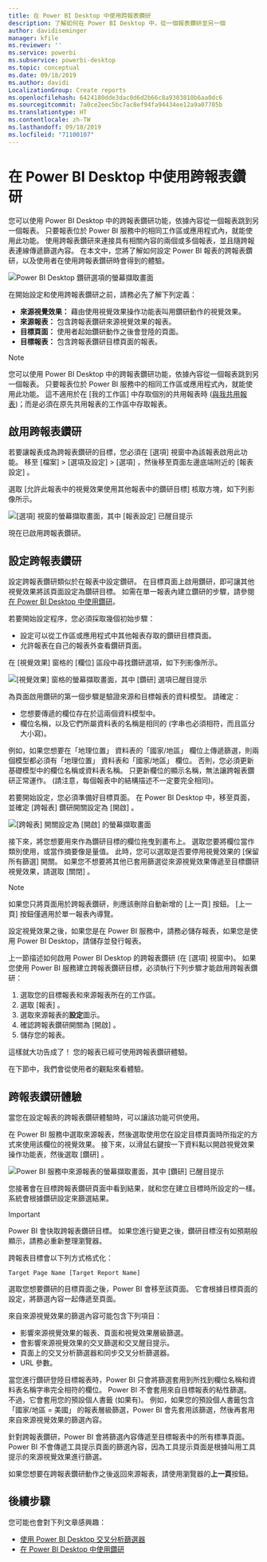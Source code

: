 ```yaml
---
title: 在 Power BI Desktop 中使用跨報表鑽研
description: 了解如何在 Power BI Desktop 中，從一個報表鑽研至另一個
author: davidiseminger
manager: kfile
ms.reviewer: ''
ms.service: powerbi
ms.subservice: powerbi-desktop
ms.topic: conceptual
ms.date: 09/18/2019
ms.author: davidi
LocalizationGroup: Create reports
ms.openlocfilehash: 6424180dde3dac0d6d2b66c8a9303810b6aa0dc6
ms.sourcegitcommit: 7a0ce2eec5bc7ac8ef94fa94434ee12a9a07705b
ms.translationtype: HT
ms.contentlocale: zh-TW
ms.lasthandoff: 09/18/2019
ms.locfileid: "71100107"
---
```

# <a name="use-cross-report-drillthrough-in-power-bi-desktop"></a>在 Power BI Desktop 中使用跨報表鑽研

您可以使用 Power BI Desktop 中的跨報表鑽研功能，依據內容從一個報表跳到另一個報表。 只要報表位於 Power BI 服務中的相同工作區或應用程式內，就能使用此功能。 使用跨報表鑽研來連接具有相關內容的兩個或多個報表，並且隨跨報表連線傳遞篩選內容。 在本文中，您將了解如何設定 Power BI 報表的跨報表鑽研，以及使用者在使用跨報表鑽研時會得到的體驗。

![Power BI Desktop 鑽研選項的螢幕擷取畫面](media/desktop-cross-report-drill-through/cross-report-drill-through-01.png)

在開始設定和使用跨報表鑽研之前，請務必先了解下列定義：

* **來源視覺效果：** 藉由使用視覺效果操作功能表叫用鑽研動作的視覺效果。
* **來源報表：** 包含跨報表鑽研來源視覺效果的報表。
* **目標頁面：** 使用者起始鑽研動作之後會登陸的頁面。
* **目標報表：** 包含跨報表鑽研目標頁面的報表。


> [!NOTE]
> 您可以使用 Power BI Desktop 中的跨報表鑽研功能，依據內容從一個報表跳到另一個報表。 只要報表位於 Power BI 服務中的相同工作區或應用程式內，就能使用此功能。 這不適用於在 [我的工作區]  中存取個別的共用報表時 ([與我共用報表](service-share-dashboards.md#share-a-dashboard-or-report))；而是必須在原先共用報表的工作區中存取報表。


## <a name="enable-cross-report-drillthrough"></a>啟用跨報表鑽研

若要讓報表成為跨報表鑽研的目標，您必須在 [選項]  視窗中為該報表啟用此功能。 移至 [檔案]   > [選項及設定]   > [選項]  ，然後移至頁面左邊底端附近的 [報表設定]  。

選取 [允許此報表中的視覺效果使用其他報表中的鑽研目標]  核取方塊，如下列影像所示。

![[選項] 視窗的螢幕擷取畫面，其中 [報表設定] 已醒目提示](media/desktop-cross-report-drill-through/cross-report-drill-through-02.png)

現在已啟用跨報表鑽研。

## <a name="set-up-cross-report-drillthrough"></a>設定跨報表鑽研

設定跨報表鑽研類似於在報表中設定鑽研。 在目標頁面上啟用鑽研，即可讓其他視覺效果將該頁面設定為鑽研目標。 如需在單一報表內建立鑽研的步驟，請參閱[在 Power BI Desktop 中使用鑽研](desktop-drillthrough.md)。

若要開始設定程序，您必須採取幾個初始步驟：

* 設定可以從工作區或應用程式中其他報表存取的鑽研目標頁面。
* 允許報表在自己的報表外查看鑽研頁面。

在 [視覺效果]  窗格的 [欄位]  區段中尋找鑽研選項，如下列影像所示。

![[視覺效果] 窗格的螢幕擷取畫面，其中 [鑽研] 選項已醒目提示](media/desktop-cross-report-drill-through/cross-report-drill-through-03.png)

為頁面啟用鑽研的第一個步驟是驗證來源和目標報表的資料模型。 請確定： 

* 您想要傳遞的欄位存在於這兩個資料模型中。
* 欄位名稱，以及它們所屬資料表的名稱是相同的 (字串也必須相符，而且區分大小寫)。

例如，如果您想要在「地理位置」  資料表的「國家/地區」  欄位上傳遞篩選，則兩個模型都必須有「地理位置」  資料表和「國家/地區」  欄位。 否則，您必須更新基礎模型中的欄位名稱或資料表名稱。 只更新欄位的顯示名稱，無法讓跨報表鑽研正常運作。 (請注意，每個報表中的結構描述不一定要完全相同)。

若要開始設定，您必須準備好目標頁面。 在 Power BI Desktop 中，移至頁面，並確定 [跨報表]  鑽研開關設定為 [開啟]  。 

![[跨報表] 開關設定為 [開啟] 的螢幕擷取畫面](media/desktop-cross-report-drill-through/cross-report-drill-through-03.png)

接下來，將您想要用來作為鑽研目標的欄位拖曳到畫布上。 選取您要將欄位當作類別使用，或當作摘要像是量值。 此時，您可以選取是否要停用視覺效果的 [保留所有篩選]  開關。 如果您不想要將其他已套用篩選從來源視覺效果傳遞至目標鑽研視覺效果，請選取 [關閉]  。

> [!NOTE]
> 如果您只將頁面用於跨報表鑽研，則應該刪除自動新增的 [上一頁]  按鈕。 [上一頁]  按鈕僅適用於單一報表內導覽。 

設定視覺效果之後，如果您是在 Power BI 服務中，請務必儲存報表，如果您是使用 Power BI Desktop，請儲存並發行報表。

上一節描述如何啟用 Power BI Desktop 的跨報表鑽研 (在 [選項]  視窗中)。 如果您使用 Power BI 服務建立跨報表鑽研目標，必須執行下列步驟才能啟用跨報表鑽研： 

1. 選取您的目標報表和來源報表所在的工作區。
2. 選取 [報表]  。
3. 選取來源報表的**設定**圖示。
4. 確認跨報表鑽研開關為 [開啟]  。
5. 儲存您的報表。

這樣就大功告成了！ 您的報表已經可使用跨報表鑽研體驗。 

在下節中，我們會從使用者的觀點來看體驗。

## <a name="cross-report-drillthrough-experience"></a>跨報表鑽研體驗

當您在設定報表的跨報表鑽研體驗時，可以讓該功能可供使用。

在 Power BI 服務中選取來源報表，然後選取使用您在設定目標頁面時所指定的方式來使用該欄位的視覺效果。 接下來，以滑鼠右鍵按一下資料點以開啟視覺效果操作功能表，然後選取 [鑽研]  。

![Power BI 服務中來源報表的螢幕擷取畫面，其中 [鑽研] 已醒目提示](media/desktop-cross-report-drill-through/cross-report-drill-through-01.png)

您接著會在目標跨報表鑽研頁面中看到結果，就和您在建立目標時所設定的一樣。 系統會根據鑽研設定來篩選結果。

> [!IMPORTANT]
> Power BI 會快取跨報表鑽研目標。 如果您進行變更之後，鑽研目標沒有如預期般顯示，請務必重新整理瀏覽器。 

跨報表目標會以下列方式格式化： 

`Target Page Name [Target Report Name]`

選取您想要鑽研的目標頁面之後，Power BI 會移至該頁面。 它會根據目標頁面的設定，將篩選內容一起傳遞至頁面。 

來自來源視覺效果的篩選內容可能包含下列項目： 

* 影響來源視覺效果的報表、頁面和視覺效果層級篩選。 
* 會影響來源視覺效果的交叉篩選和交叉醒目提示。 
* 頁面上的交叉分析篩選器和同步交叉分析篩選器。
* URL 參數。

當您進行鑽研登陸目標報表時，Power BI 只會將篩選套用到所找到欄位名稱和資料表名稱字串完全相符的欄位。 Power BI 不會套用來自目標報表的粘性篩選。 不過，它會套用您的預設個人書籤 (如果有)。 例如，如果您的預設個人書籤包含「國家/地區 = 美國」  的報表層級篩選，Power BI 會先套用該篩選，然後再套用來自來源視覺效果的篩選內容。 

針對跨報表鑽研，Power BI 會將篩選內容傳遞至目標報表中的所有標準頁面。 Power BI 不會傳遞工具提示頁面的篩選內容，因為工具提示頁面是根據叫用工具提示的來源視覺效果進行篩選。

如果您想要在跨報表鑽研動作之後返回來源報表，請使用瀏覽器的**上一頁**按鈕。 

## <a name="next-steps"></a>後續步驟

您可能也會對下列文章感興趣：

* [使用 Power BI Desktop 交叉分析篩選器](visuals/power-bi-visualization-slicers.md)
* [在 Power BI Desktop 中使用鑽研](desktop-drillthrough.md)


